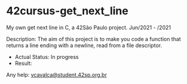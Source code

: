 # 42cursus-get_next_line
My own get next line in C, a 42São Paulo project. Jun/2021 - /2021

Description: The aim of this project is to make you code a function that returns a line ending with a newline, read from a file descriptor.

- Actual Status: In progress
- Result: 

Any help: vcavalca@student.42sp.org.br
